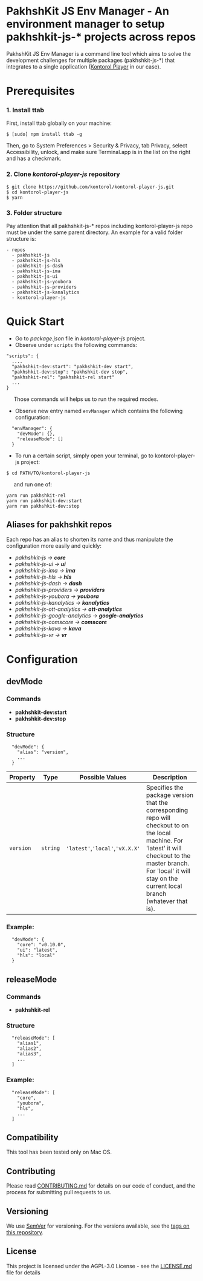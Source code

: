 # PakhshKit JS Env Manager - An environment manager to setup pakhshkit-js-* projects across repos

PakhshKit JS Env Manager is a command line tool which aims to solve the development
challenges for multiple packages (pakhshkit-js-*) that
integrates to a single application ([Kontorol Player] in our case).

[Kontorol Player]: https://github.com/kontorol/kontorol-player-js

# Prerequisites

### 1. Install ttab
First, install ttab globally on your machine:
```
$ [sudo] npm install ttab -g
```
Then, go to System Preferences > Security & Privacy, tab Privacy,
select Accessibility, unlock, and make sure Terminal.app is in the list on the
right and has a checkmark.

### 2. Clone _kontorol-player-js_ repository
```
$ git clone https://github.com/kontorol/kontorol-player-js.git
$ cd kontorol-player-js
$ yarn
```

### 3. Folder structure
Pay attention that all pakhshkit-js-* repos including kontorol-player-js repo must be under the same parent directory.
An example for a valid folder structure is:
```
- repos
  - pakhshkit-js
  - pakhshkit-js-hls
  - pakhshkit-js-dash
  - pakhshkit-js-ima
  - pakhshkit-js-ui
  - pakhshkit-js-youbora
  - pakhshkit-js-providers
  - pakhshkit-js-kanalytics
  - kontorol-player-js
```
# Quick Start
* Go to _package.json_ file in _kontorol-player-js_ project.
* Observe under `scripts` the following commands:
````
"scripts": {
  ....
  "pakhshkit-dev:start": "pakhshkit-dev start",
  "pakhshkit-dev:stop": "pakhshkit-dev stop",
  "pakhshkit-rel": "pakhshkit-rel start"
  ...
}
````
&nbsp;&nbsp;&nbsp;&nbsp;&nbsp;Those commands will helps us to run the required modes.
* Observe new entry named `envManager` which contains the following configuration:

```
  "envManager": {
    "devMode": {},
    "releaseMode": []
  }
```
* To run a certain script, simply open your terminal, go to kontorol-player-js project:
```
$ cd PATH/TO/kontorol-player-js
```
&nbsp;&nbsp;&nbsp;&nbsp;&nbsp;and run one of:
  ```
  yarn run pakhshkit-rel
  yarn run pakhshkit-dev:start
  yarn run pakhshkit-dev:stop
  ```
## Aliases for pakhshkit repos
Each repo has an alias to shorten its name and thus manipulate the configuration more easily and quickly:
* _pakhshkit-js -> **core**_
* _pakhshkit-js-ui -> **ui**_
* _pakhshkit-js-ima -> **ima**_
* _pakhshkit-js-hls -> **hls**_
* _pakhshkit-js-dash -> **dash**_
* _pakhshkit-js-providers -> **providers**_
* _pakhshkit-js-youbora -> **youbora**_
* _pakhshkit-js-kanalytics -> **kanalytics**_
* _pakhshkit-js-ott-analytics -> **ott-analytics**_
* _pakhshkit-js-google-analytics -> **google-analytics**_
* _pakhshkit-js-comscore -> **comscore**_
* _pakhshkit-js-kava -> **kava**_
* _pakhshkit-js-vr -> **vr**_

# Configuration

## devMode

### Commands
* **pakhshkit-dev:start**
* **pakhshkit-dev:stop**


### Structure
```
  "devMode": {
    "alias": "version",
    ...
  }
```

|     Property         	| Type    	| Possible Values| Description                                                                                                                                                                                	|
|----------------------	|---------	|-------	|-----------------------------------------------------------------------------------------------------------------------------------------------------------------------------------------	|
| ```version```         | ```string```|  ```'latest'```,```'local'```,```'vX.X.X'```   |Specifies the package version that the corresponding repo will checkout to on the local machine. For 'latest' it will checkout to the master branch. For 'local' it will stay on the current local branch (whatever that is).                                                                                                                                         	|


### Example:
```
  "devMode": {
    "core": "v0.10.0",
    "ui": "latest",
    "hls": "local"
  }
```

## releaseMode

### Commands
* **pakhshkit-rel**

### Structure
```
  "releaseMode": [
    "alias1",
    "alias2",
    "alias3",
    ...
  ]
 ```
### Example:
```
  "releaseMode": [
    "core",
    "youbora",
    "hls",
    ...
  ]
 ```

## Compatibility

This tool has been tested only on Mac OS.

## Contributing

Please read [CONTRIBUTING.md](https://gist.github.com/PurpleBooth/b24679402957c63ec426) for details on our code of conduct, and the process for submitting pull requests to us.

## Versioning

We use [SemVer](http://semver.org/) for versioning. For the versions available, see the [tags on this repository](https://github.com/kontorol/pakhshkit-js-ima/tags).

## License

This project is licensed under the AGPL-3.0 License - see the [LICENSE.md](LICENSE.md) file for details
